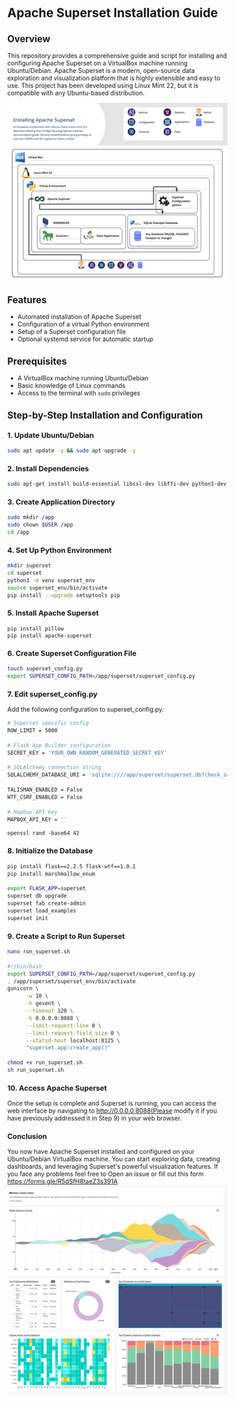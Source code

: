 # Apache Superset Installation Guide

## Overview

This repository provides a comprehensive guide and script for installing and configuring Apache Superset on a VirtualBox machine running Ubuntu/Debian. Apache Superset is a modern, open-source data exploration and visualization platform that is highly extensible and easy to use. This project has been developed using Linux Mint 22, but it is compatible with any Ubuntu-based distribution.

<img src="https://github.com/Vasant19/Apache-Superset-Configuration/blob/main/Apache%20superset.png" alt="Architecture Apache Superset" width="600">


## Features

- Automated installation of Apache Superset
- Configuration of a virtual Python environment
- Setup of a Superset configuration file
- Optional systemd service for automatic startup

## Prerequisites

- A VirtualBox machine running Ubuntu/Debian
- Basic knowledge of Linux commands
- Access to the terminal with `sudo` privileges

## Step-by-Step Installation and Configuration

### 1. Update Ubuntu/Debian
```bash
sudo apt update -y && sudo apt upgrade -y
```

### 2. Install Dependencies
```bash
sudo apt-get install build-essential libssl-dev libffi-dev python3-dev python3-pip libsasl2-dev libldap2-dev default-libmysqlclient-dev python3.10-venv
```

### 3. Create Application Directory
```bash
sudo mkdir /app
sudo chown $USER /app
cd /app
```

### 4. Set Up Python Environment
```bash
mkdir superset
cd superset
python3 -m venv superset_env
source superset_env/bin/activate
pip install --upgrade setuptools pip
```

### 5. Install Apache Superset
```bast
pip install pillow
pip install apache-superset
```

### 6. Create Superset Configuration File
```bash
touch superset_config.py
export SUPERSET_CONFIG_PATH=/app/superset/superset_config.py
```

### 7. Edit superset_config.py
Add the following configuration to superset_config.py:

```bash
# Superset specific config
ROW_LIMIT = 5000

# Flask App Builder configuration
SECRET_KEY = 'YOUR_OWN_RANDOM_GENERATED_SECRET_KEY'

# SQLAlchemy connection string
SQLALCHEMY_DATABASE_URI = 'sqlite:////app/superset/superset.db?check_same_thread=false'

TALISMAN_ENABLED = False
WTF_CSRF_ENABLED = False

# Mapbox API key
MAPBOX_API_KEY = ''
```
`openssl rand -base64 42`

### 8. Initialize the Database
```bash
pip install flask==2.2.5 flask-wtf==1.0.1
pip install marshmallow_enum

export FLASK_APP=superset
superset db upgrade
superset fab create-admin
superset load_examples
superset init
```
### 9. Create a Script to Run Superset
```bash
nano run_superset.sh

#!/bin/bash
export SUPERSET_CONFIG_PATH=/app/superset/superset_config.py
. /app/superset/superset_env/bin/activate
gunicorn \
      -w 10 \
      -k gevent \
      --timeout 120 \
      -b 0.0.0.0:8088 \
      --limit-request-line 0 \
      --limit-request-field_size 0 \
      --statsd-host localhost:8125 \
      "superset.app:create_app()"

chmod +x run_superset.sh
sh run_superset.sh
```

### 10. Access Apache Superset
Once the setup is complete and Superset is running, you can access the web interface by navigating to http://0.0.0.0:8088(Please modify it if you have previously addressed it in Step 9) in your web browser.

### Conclusion
You now have Apache Superset installed and configured on your Ubuntu/Debian VirtualBox machine. You can start exploring data, creating dashboards, and leveraging Superset's powerful visualization features.
If you face any problems feel free to Open an issue or fill out this form https://forms.gle/R5dSfH8taeZ3s391A
<img src="https://github.com/Vasant19/Apache-Superset-Configuration/blob/main/Superset%20Dashboard.jpg" alt="Superset Sample dashboard" >
